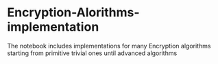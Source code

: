 # Encryption-Alorithms-implementation
The notebook includes implementations for many Encryption algorithms starting from primitive trivial ones until advanced algorithms    
